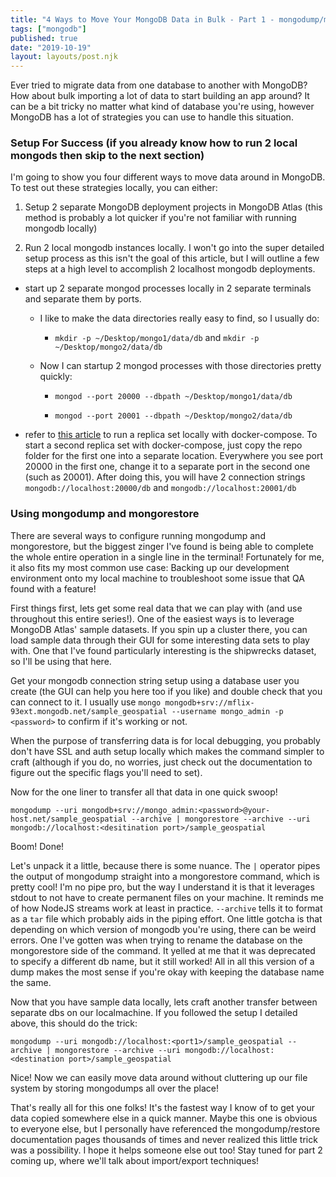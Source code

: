```yaml
---
title: "4 Ways to Move Your MongoDB Data in Bulk - Part 1 - mongodump/mongorestore"
tags: ["mongodb"]
published: true
date: "2019-10-19"
layout: layouts/post.njk
---
```


Ever tried to migrate data from one database to another with MongoDB? How about bulk importing a lot of data to start building an app around? It can be a bit tricky no matter what kind of database you're using, however MongoDB has a lot of strategies you can use to handle this situation.

### Setup For Success (if you already know how to run 2 local mongods then skip to the next section)

I'm going to show you four different ways to move data around in MongoDB. To test out these strategies locally, you can either:

1.  Setup 2 separate MongoDB deployment projects in MongoDB Atlas (this method is probably a lot quicker if you're not familiar with running mongodb locally)

2.  Run 2 local mongodb instances locally. I won't go into the super detailed setup process as this isn't the goal of this article, but I will outline a few steps at a high level to accomplish 2 localhost mongodb deployments.

- start up 2 separate mongod processes locally in 2 separate terminals and separate them by ports.

  - I like to make the data directories really easy to find, so I usually do:

    - `mkdir -p ~/Desktop/mongo1/data/db` and `mkdir -p ~/Desktop/mongo2/data/db`

  - Now I can startup 2 mongod processes with those directories pretty quickly:

    - `mongod --port 20000 --dbpath ~/Desktop/mongo1/data/db`

    - `mongod --port 20001 --dbpath ~/Desktop/mongo2/data/db`

- refer to [this article](https://jaywolfe.dev/running-a-local-replica-set/) to run a replica set locally with docker-compose. To start a second replica set with docker-compose, just copy the repo folder for the first one into a separate location. Everywhere you see port 20000 in the first one, change it to a separate port in the second one (such as 20001). After doing this, you will have 2 connection strings `mongodb://localhost:20000/db` and `mongodb://localhost:20001/db`

### Using mongodump and mongorestore

There are several ways to configure running mongodump and mongorestore, but the biggest zinger I've found is being able to complete the whole entire operation in a single line in the terminal! Fortunately for me, it also fits my most common use case: Backing up our development environment onto my local machine to troubleshoot some issue that QA found with a feature!

First things first, lets get some real data that we can play with (and use throughout this entire series!). One of the easiest ways is to leverage MongoDB Atlas' sample datasets. If you spin up a cluster there, you can load sample data through their GUI for some interesting data sets to play with. One that I've found particularly interesting is the shipwrecks dataset, so I'll be using that here.

Get your mongodb connection string setup using a database user you create (the GUI can help you here too if you like) and double check that you can connect to it. I usually use `mongo mongodb+srv://mflix-93ext.mongodb.net/sample_geospatial --username mongo_admin -p <password>` to confirm if it's working or not.

When the purpose of transferring data is for local debugging, you probably don't have SSL and auth setup locally which makes the command simpler to craft (although if you do, no worries, just check out the documentation to figure out the specific flags you'll need to set).

Now for the one liner to transfer all that data in one quick swoop!

`mongodump --uri mongodb+srv://mongo_admin:<password>@your-host.net/sample_geospatial --archive | mongorestore --archive --uri mongodb://localhost:<desitination port>/sample_geospatial`

Boom! Done!

Let's unpack it a little, because there is some nuance. The `|` operator pipes the output of mongodump straight into a mongorestore command, which is pretty cool! I'm no pipe pro, but the way I understand it is that it leverages stdout to not have to create permanent files on your machine. It reminds me of how NodeJS streams work at least in practice. `--archive` tells it to format as a `tar` file which probably aids in the piping effort. One little gotcha is that depending on which version of mongodb you're using, there can be weird errors. One I've gotten was when trying to rename the database on the mongorestore side of the command. It yelled at me that it was deprecated to specify a different db name, but it still worked! All in all this version of a dump makes the most sense if you're okay with keeping the database name the same.

Now that you have sample data locally, lets craft another transfer between separate dbs on our localmachine. If you followed the setup I detailed above, this should do the trick:

`mongodump --uri mongodb://localhost:<port1>/sample_geospatial --archive | mongorestore --archive --uri mongodb://localhost:<destination port>/sample_geospatial`

Nice! Now we can easily move data around without cluttering up our file system by storing mongodumps all over the place!

That's really all for this one folks! It's the fastest way I know of to get your data copied somewhere else in a quick manner. Maybe this one is obvious to everyone else, but I personally have referenced the mongodump/restore documentation pages thousands of times and never realized this little trick was a possibility. I hope it helps someone else out too! Stay tuned for part 2 coming up, where we'll talk about import/export techniques!

<!--
### Using mongoexport and mongoimport

I'm starting with import and export because it's the fastest way to get some initial data into your dbs, which will facilitate the rest of this article.

### Making Queries and Outputting to Files with mongo shell

### Writing to Large Files with Stream Data in NodeJS -->
